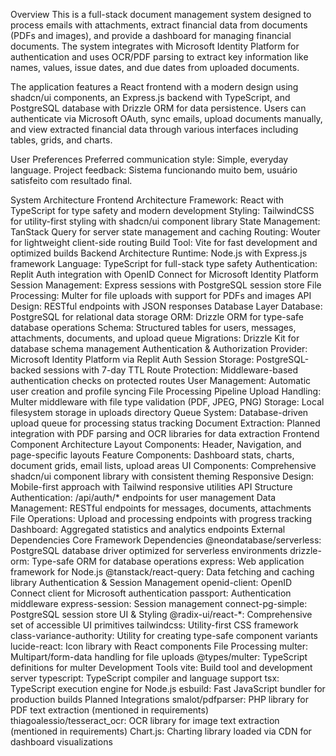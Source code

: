 Overview
This is a full-stack document management system designed to process emails with attachments, extract financial data from documents (PDFs and images), and provide a dashboard for managing financial documents. The system integrates with Microsoft Identity Platform for authentication and uses OCR/PDF parsing to extract key information like names, values, issue dates, and due dates from uploaded documents.

The application features a React frontend with a modern design using shadcn/ui components, an Express.js backend with TypeScript, and PostgreSQL database with Drizzle ORM for data persistence. Users can authenticate via Microsoft OAuth, sync emails, upload documents manually, and view extracted financial data through various interfaces including tables, grids, and charts.

User Preferences
Preferred communication style: Simple, everyday language. Project feedback: Sistema funcionando muito bem, usuário satisfeito com resultado final.

System Architecture
Frontend Architecture
Framework: React with TypeScript for type safety and modern development
Styling: TailwindCSS for utility-first styling with shadcn/ui component library
State Management: TanStack Query for server state management and caching
Routing: Wouter for lightweight client-side routing
Build Tool: Vite for fast development and optimized builds
Backend Architecture
Runtime: Node.js with Express.js framework
Language: TypeScript for full-stack type safety
Authentication: Replit Auth integration with OpenID Connect for Microsoft Identity Platform
Session Management: Express sessions with PostgreSQL session store
File Processing: Multer for file uploads with support for PDFs and images
API Design: RESTful endpoints with JSON responses
Database Layer
Database: PostgreSQL for relational data storage
ORM: Drizzle ORM for type-safe database operations
Schema: Structured tables for users, messages, attachments, documents, and upload queue
Migrations: Drizzle Kit for database schema management
Authentication & Authorization
Provider: Microsoft Identity Platform via Replit Auth
Session Storage: PostgreSQL-backed sessions with 7-day TTL
Route Protection: Middleware-based authentication checks on protected routes
User Management: Automatic user creation and profile syncing
File Processing Pipeline
Upload Handling: Multer middleware with file type validation (PDF, JPEG, PNG)
Storage: Local filesystem storage in uploads directory
Queue System: Database-driven upload queue for processing status tracking
Document Extraction: Planned integration with PDF parsing and OCR libraries for data extraction
Frontend Component Architecture
Layout Components: Header, Navigation, and page-specific layouts
Feature Components: Dashboard stats, charts, document grids, email lists, upload areas
UI Components: Comprehensive shadcn/ui component library with consistent theming
Responsive Design: Mobile-first approach with Tailwind responsive utilities
API Structure
Authentication: /api/auth/* endpoints for user management
Data Management: RESTful endpoints for messages, documents, attachments
File Operations: Upload and processing endpoints with progress tracking
Dashboard: Aggregated statistics and analytics endpoints
External Dependencies
Core Framework Dependencies
@neondatabase/serverless: PostgreSQL database driver optimized for serverless environments
drizzle-orm: Type-safe ORM for database operations
express: Web application framework for Node.js
@tanstack/react-query: Data fetching and caching library
Authentication & Session Management
openid-client: OpenID Connect client for Microsoft authentication
passport: Authentication middleware
express-session: Session management
connect-pg-simple: PostgreSQL session store
UI & Styling
@radix-ui/react-*: Comprehensive set of accessible UI primitives
tailwindcss: Utility-first CSS framework
class-variance-authority: Utility for creating type-safe component variants
lucide-react: Icon library with React components
File Processing
multer: Multipart/form-data handling for file uploads
@types/multer: TypeScript definitions for multer
Development Tools
vite: Build tool and development server
typescript: TypeScript compiler and language support
tsx: TypeScript execution engine for Node.js
esbuild: Fast JavaScript bundler for production builds
Planned Integrations
smalot/pdfparser: PHP library for PDF text extraction (mentioned in requirements)
thiagoalessio/tesseract_ocr: OCR library for image text extraction (mentioned in requirements)
Chart.js: Charting library loaded via CDN for dashboard visualizations
